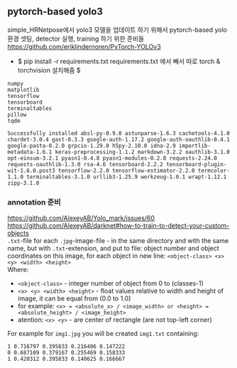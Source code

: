## pytorch-based yolo3
simple_HRNetpose에서 yolo3 모델을 업데이트 하기 위해서 pytorch-based yolo 환경 셋팅, detector 실행, training 하기 위한 준비들  
https://github.com/eriklindernoren/PyTorch-YOLOv3  

- $ pip install -r requirements.txt 
requirements.txt 에서 빼서 따로 torch & torchvision 설치해줌 $ 
```
numpy
matplotlib
tensorflow
tensorboard
terminaltables
pillow
tqdm

Successfully installed absl-py-0.9.0 astunparse-1.6.3 cachetools-4.1.0 chardet-3.0.4 gast-0.3.3 google-auth-1.17.2 google-auth-oauthlib-0.4.1 google-pasta-0.2.0 grpcio-1.29.0 h5py-2.10.0 idna-2.9 importlib-metadata-1.6.1 keras-preprocessing-1.1.2 markdown-3.2.2 oauthlib-3.1.0 opt-einsum-3.2.1 pyasn1-0.4.8 pyasn1-modules-0.2.8 requests-2.24.0 requests-oauthlib-1.3.0 rsa-4.6 tensorboard-2.2.2 tensorboard-plugin-wit-1.6.0.post3 tensorflow-2.2.0 tensorflow-estimator-2.2.0 termcolor-1.1.0 terminaltables-3.1.0 urllib3-1.25.9 werkzeug-1.0.1 wrapt-1.12.1 zipp-3.1.0
```



### annotation 준비
https://github.com/AlexeyAB/Yolo_mark/issues/60  
https://github.com/AlexeyAB/darknet#how-to-train-to-detect-your-custom-objects  
`.txt`-file for each `.jpg`-image-file - in the same directory and with the same name, but with `.txt`-extension, and put to file: object number and object coordinates on this image, for each object in new line: `<object-class> <x> <y> <width> <height>`  
Where:

- `<object-class>` - integer number of object from 0 to (classes-1)
- `<x> <y> <width> <height>` - float values relative to width and height of image, it can be equal from (0.0 to 1.0]
- for example: `<x> = <absolute_x> / <image_width> or <height> = <absolute_height> / <image_height>`
- atention: `<x> <y>` - are center of rectangle (are not top-left corner)
  
For example for `img1.jpg` you will be created `img1.txt` containing:
```
1 0.716797 0.395833 0.216406 0.147222
0 0.687109 0.379167 0.255469 0.158333
1 0.420312 0.395833 0.140625 0.166667
```
